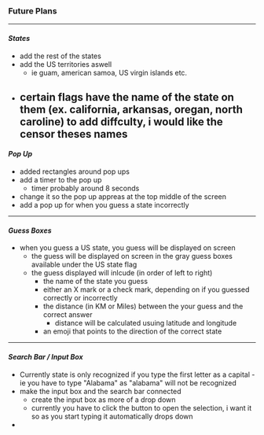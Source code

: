 ### **__Future Plans__**
----
 #### _States_
  - add the rest of the states
  - add the US territories aswell
    - ie guam, american samoa, US virgin islands etc.
  - certain flags have the name of the state on them (ex. california, arkansas, oregan, north caroline) 
    to add diffculty, i would like the censor theses names
    ----
    
 #### _Pop Up_
  - added rectangles around pop ups
  - add a timer to the pop up
     - timer probably around 8 seconds
  - change it so the pop up appreas at the top middle of the screen
  - add a pop up for when you guess a state incorrectly
  ----
    
#### _Guess Boxes_
  - when you guess a US state, you guess will be displayed on screen
    - the guess will be displayed on screen in the gray guess boxes available under the US state flag
    - the guess displayed will inlcude (in order of left to right)
      - the name of the state you guess
      - either an X mark or a check mark, depending on if you guessed correctly or incorrectly
      - the distance (in KM or Miles) between the your guess and the correct answer
        - distance will be calculated usuing latitude and longitude
      - an emoji that points to the direction of the correct state
  ----
  
#### _Search Bar / Input Box_
  - Currently state is only recognized if you type the first letter as a capital
    -ie you have to type "Alabama" as "alabama" will not be recognized
  - make the input box and the search bar connected
    - create the input box as more of a drop down
    - currently you have to click the button to open the selection, i want it so as you start typing it automatically drops down
  - 
